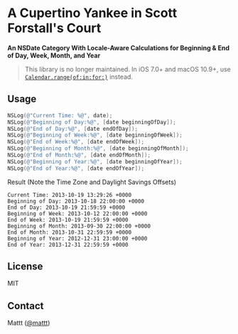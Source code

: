 # A Cupertino Yankee in Scott Forstall's Court

**An NSDate Category With Locale-Aware Calculations for Beginning & End of Day, Week, Month, and Year**

> This library is no longer maintained.
> In iOS 7.0+ and macOS 10.9+,
> use [`Calendar.range(of:in:for:)`](https://developer.apple.com/documentation/foundation/calendar/2293059-range) instead.

## Usage

```objective-c
NSLog(@"Current Time: %@", date);
NSLog(@"Beginning of Day:%@", [date beginningOfDay]);
NSLog(@"End of Day:%@", [date endOfDay]);
NSLog(@"Beginning of Week:%@", [date beginningOfWeek]);
NSLog(@"End of Week:%@", [date endOfWeek]);
NSLog(@"Beginning of Month:%@", [date beginningOfMonth]);
NSLog(@"End of Month:%@", [date endOfMonth]);
NSLog(@"Beginning of Year:%@", [date beginningOfYear]);
NSLog(@"End of Year:%@", [date endOfYear]);
```

Result (Note the Time Zone and Daylight Savings Offsets)

```
Current Time: 2013-10-19 13:29:26 +0000
Beginning of Day: 2013-10-18 22:00:00 +0000
End of Day: 2013-10-19 21:59:59 +0000
Beginning of Week: 2013-10-12 22:00:00 +0000
End of Week: 2013-10-19 21:59:59 +0000
Beginning of Month: 2013-09-30 22:00:00 +0000
End of Month: 2013-10-31 22:59:59 +0000
Beginning of Year: 2012-12-31 23:00:00 +0000
End of Year: 2013-12-31 22:59:59 +0000
```

## License

MIT

## Contact

Mattt ([@mattt](https://twitter.com/mattt))
